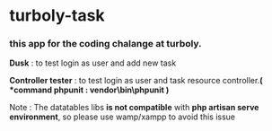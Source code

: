 # turboly-task
<h3> this app for the coding chalange at turboly.</h3>

<b>Dusk</b> : to test login as user and add new task

<b>Controller tester</b> : to test login as user and task resource controller.<b>( *command phpunit : vendor\bin\phpunit )</b>

Note : The datatables libs <b>is not compatible</b> with <b>php artisan serve environment</b>, so please use wamp/xampp to avoid this issue


